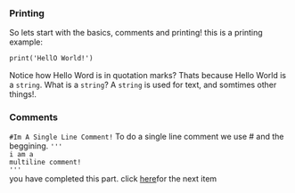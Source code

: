 
### Printing

So lets start with the basics, comments and printing!
this is a printing example:
```markdown
print('HellO World!') 
```
Notice how Hello Word is in quotation marks? Thats because Hello World is a `string`. What is a `string`? A `string` is used for text, and somtimes other things!.
### Comments
`#Im A Single Line Comment!`
To do a single line comment we use # and the beggining. 
`'''`\
`i am a`\
`multiline comment!`\
`'''`\
you have completed this part. click [here](2.md)for the next item
